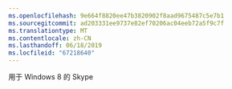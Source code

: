 ```yaml
---
ms.openlocfilehash: 9e664f8820ee47b3820902f8aad9675487c5e7b1
ms.sourcegitcommit: ad203331ee9737e82ef70206ac04eeb72a5f9c7f
ms.translationtype: MT
ms.contentlocale: zh-CN
ms.lasthandoff: 06/18/2019
ms.locfileid: "67218640"
---
```

用于 Windows 8 的 Skype